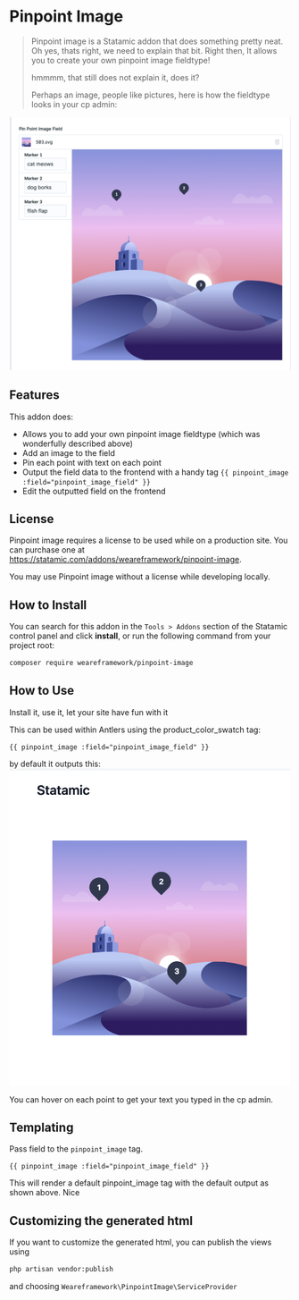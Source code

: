 # Pinpoint Image

> Pinpoint image is a Statamic addon that does something pretty neat. Oh yes, thats right, we need to explain that bit.
> Right then, It allows you to create your own pinpoint image fieldtype! 
> 
> hmmmm, that still does not explain it, does it?
> 
> Perhaps an image, people like pictures, here is how the fieldtype looks in your cp admin:

![Alt text](assets/pinpoint-img-cp.png "Optional title")

## Features

This addon does:

- Allows you to add your own pinpoint image fieldtype (which was wonderfully described above)
- Add an image to the field
- Pin each point with text on each point
- Output the field data to the frontend with a handy tag ```{{ pinpoint_image :field="pinpoint_image_field" }}```
- Edit the outputted field on the frontend


## License
Pinpoint image requires a license to be used while on a production site.
You can purchase one at https://statamic.com/addons/weareframework/pinpoint-image.

You may use Pinpoint image without a license while developing locally.

## How to Install

You can search for this addon in the `Tools > Addons` section of the Statamic control panel and click **install**, or run the following command from your project root:

``` bash
composer require weareframework/pinpoint-image
```

## How to Use

Install it, use it, let your site have fun with it

This can be used within Antlers using the product_color_swatch tag:

```twig
{{ pinpoint_image :field="pinpoint_image_field" }}
```

by default it outputs this:
![Alt text](assets/pinpoint-img-front.png "Optional title")

You can hover on each point to get your text you typed in the cp admin.

## Templating

Pass field to the `pinpoint_image` tag.

```twig
{{ pinpoint_image :field="pinpoint_image_field" }}
```

This will render a default pinpoint_image tag with the default output as shown above. Nice

## Customizing the generated html

If you want to customize the generated html, you can publish the views using

```bash
php artisan vendor:publish
```

and choosing `Weareframework\PinpointImage\ServiceProvider`
